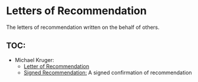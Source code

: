 # Letters of Recommendation

The letters of recommendation written on the behalf of others.

## TOC:

- Michael Kruger:
  - [Letter of Recommendation](Michael-Kruger-Recommendation.pdf)
  - [Signed Recommendation:](Michael-Kruger-Signed.pdf) A signed confirmation of recommendation


